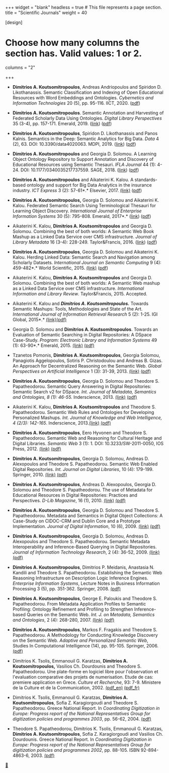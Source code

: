 +++
widget = "blank"
headless = true  # This file represents a page section.
title = "Scientific Journals"
weight = 40

[design]
  # Choose how many columns the section has. Valid values: 1 or 2.
  columns = "2"

+++
- **Dimitrios A. Koutsomitropoulos**, Andreas Andriopoulos and Spiridon D. Likothanassis. Semantic Classification and Indexing of Open Educational Resources with Word Embeddings and Ontologies. *Cybernetics and Information Technologies* 20 (5), pp. 95-116. IICT, 2020. ([pdf](../pdf/cit2020.pdf))

- **Dimitrios A. Koutsomitropoulos**. Semantic Annotation and Harvesting of Federated Scholarly Data Using Ontologies. *Digital Library Perspectives* 35 (3-4), pp. 157-171. Emerald, 2019. ([link](https://doi.org/10.1108/DLP-12-2018-0038)) ([pdf](../pdf/dlp2019.pdf))

- **Dimitrios A. Koutsomitropoulos**, Spiridon D. Likothanassis and Panos Kalnis. Semantics in the Deep: Semantic Analytics for Big Data. *Data* 4 (2), 63. DOI: 10.3390/data4020063. MDPI, 2019. ([link](https://www.mdpi.com/journal/data/special_issues/Semantic_Analytics)) ([pdf](../pdf/data2019.pdf))

- **Dimitrios A. Koutsomitropoulos** and Georgia D. Solomou. A Learning Object Ontology Repository to Support Annotation and Discovery of Educational Resources using Semantic Thesauri. *IFLA Journal* 44 (1): 4-24. DOI: 10.1177/0340035217737559. SAGE, 2018. ([link](http://journals.sagepub.com/doi/full/10.1177/0340035217737559)) ([pdf](../pdf/ifla2018.pdf))

- **Dimitrios A. Koutsomitropoulos** and Aikaterini K. Kalou. A standards-based ontology and support for Big Data Analytics in the insurance industry. *ICT Express* 3 (2): 57-61*.* Elsevier, 2017.  [(link)](https://doi.org/10.1016/j.icte.2017.05.007) ([pdf](../pdf/ICTExpress.pdf))

- **Dimitrios A. Koutsomitropoulos,** Georgia D. Solomou and Aikaterini K. Kalou. Federated Semantic Search Using Terminological Thesauri for Learning Object Discovery. *International Journal of Enterprise Information Systems* 30 (5): 795-808. Emerald, 2017*.* ([link](http://www.emeraldinsight.com/doi/full/10.1108/JEIM-06-2016-0116)) ([pdf](../pdf/JEIM-06-2016-0116.pdf))

- Aikaterini K. Kalou, **Dimitrios A. Koutsomitropoulos** and Georgia D. Solomou. Combining the best of both worlds: A Semantic Web Book Mashup as a Linked Data Service over CMS infrastructure. *Journal of Library Metadata* 16 (3-4): 228-249. Taylor&Francis, 2016. ([link](http://www.tandfonline.com/doi/full/10.1080/19386389.2016.1258897)) ([pdf](../pdf/IJLM16.pdf))

- **Dimitrios A. Koutsomitropoulos**, Georgia D. Solomou and Aikaterini K. Kalou. Herding Linked Data: Semantic Search and Navigation among Scholarly Datasets. *International Journal on Semantic Computing* 9 (4): 459-482*.* World Scientific, 2015.  [(link)](http://dx.doi.org/10.1142/S1793351X15500099) ([pdf](../pdf/IJSC2016.pdf))

- Aikaterini K. Kalou, **Dimitrios A. Koutsomitropoulos** and Georgia D. Solomou. Combining the best of both worlds: A Semantic Web mashup as a Linked Data Service over CMS infrastructure. *International Information and Library Review*. Taylor&Francis, 2015. Accepted.

- Aikaterini K. Kalou and ***Dimitrios A. Koutsomitropoulos.*** Towards Semantic Mashups: Tools, Methodologies and State of the Art. *International Journal of Information Retrieval Research* 5 (2): 1-25. IGI Global, 2015*.* [(link)](http://www.igi-global.com/article/towards-semantic-mashups/130005)[(pdf)](../pdf/ijirr15.pdf)

- Georgia D. Solomou and **Dimitrios A. Koutsomitropoulos**. Towards an Evaluation of Semantic Searching in Digital Repositories: A DSpace Case-Study. *Program: Electronic Library and Information Systems* 49 (1): 63-90*.* Emerald, 2015. [(link)](http://www.emeraldinsight.com/doi/abs/10.1108/PROG-07-2013-0037) [(pdf)](../pdf/program14.pdf)

- Tzanetos Pomonis, **Dimitrios A. Koutsomitropoulos**, Georgia Solomou, Panagiotis Aggelopoulos, Sotiris P. Christodoulou and Andreas B. Gizas. An Approach for Decentralized Reasoning on the Semantic Web. *Global Perspectives on Artificial Intelligence* 1 (3): 31-39, 2013. [(link)](http://www.seipub.org/GPAI/paperInfo.aspx?ID=7058) [(pdf)](../pdf/gpai13.pdf)

- **Dimitrios A. Koutsomitropoulos**, Georgia D. Solomou and Theodore S. Papatheodorou. Semantic Query Answering in Digital Repositories: Semantic Search v2 for DSpace. *Int. Journal of Metadata, Semantics and Ontologies, 8 (1): 46-55.* Inderscience, 2013. [(link)](http://www.inderscience.com/info/inarticle.php?artid=54181) [(pdf)](../pdf/ijmso13.pdf)

- Aikaterini K. Kalou, **Dimitrios A. Koutsomitropoulos** and Theodore S. Papatheodorou. Semantic Web Rules and Ontologies for Developing Personalized Mashups. *Int. Journal of Knowledge and Web Intelligence, 4 (2/3): 142-165*. Inderscience, 2013.[(link)](http://www.inderscience.com/info/inarticle.php?artid=56367) [(pdf)](../pdf/ijkwi13.pdf)

- **Dimitrios A. Koutsomitropoulos**, Eero Hyvonen and Theodore S. Papatheodorou. Semantic Web and Reasoning for Cultural Heritage and Digital Libraries. *Semantic Web* 3 (1): 1. DOI: 10.3233/SW-2011-0050, IOS Press, 2012. [(link)](http://iospress.metapress.com/content/t1k25472p588k785/) [(pdf)](../pdf/swj.pdf)

- **Dimitrios A. Koutsomitropoulos**, Georgia D. Solomou, Andreas D. Alexopoulos and Theodore S. Papatheodorou. Semantic Web Enabled Digital Repositories. *Int. Journal on Digital Libraries*, 10 (4): 179-199. Springer, 2010. [(link)](http://www.springerlink.com/content/eg4310rk4567j416/) [(pdf)](../pdf/ijdl.pdf)

- **Dimitrios A. Koutsomitropoulos**, Andreas D. Alexopoulos, Georgia D. Solomou and Theodore S. Papatheodorou. The use of Metadata for Educational Resources in Digital Repositories: Practices and Perspectives. *D-Lib Magazine*, 16 (1), 2010. [(link)](http://www.dlib.org/dlib/january10/kout/01kout.html) [(pdf)](../pdf/dlib.pdf)

- **Dimitrios A. Koutsomitropoulos**, Georgia D. Solomou and Theodore S. Papatheodorou. Metadata and Semantics in Digital Object Collections: A Case-Study on CIDOC-CRM and Dublin Core and a Prototype Implementation. *Journal of Digital Information*, 10 (6), 2009. [(link)](http://journals.tdl.org/jodi/article/view/693/577) [(pdf)](../pdf/jodi.pdf)

- **Dimitrios A. Koutsomitropoulos**, Georgia D. Solomou, Andreas D. Alexopoulos and Theodore S. Papatheodorou. Semantic Metadata Interoperability and Inference-Based Querying in Digital Repositories. *Journal of Information Technology Research*, 2 (4): 36-52, 2009. [(link)](http://www.igi-global.com/Bookstore/Article.aspx?TitleId=37408) [(pdf)](../pdf/jitr09.pdf)

- **Dimitrios A. Koutsomitropoulos**, Dimitrios P. Meidanis, Anastasia N. Kandili and Theodore S. Papatheodorou. Establishing the Semantic Web Reasoning Infrastructure on Description Logic Inference Engines. *Enterprise Information Systems*, Lecture Notes in Business Information Processing 3 (5), pp. 351-362. Springer, 2008. [(pdf)](../pdf/lnbip.pdf)

- **Dimitrios A. Koutsomitropoulos**, George E. Paloukis and Theodore S. Papatheodorou. From Metadata Application Profiles to Semantic Profiling: Ontology Refinement and Profiling to Strengthen Inference-based Queries on the Semantic Web. *Int. J. on Metadata, Semantics and Ontologies*, 2 (4): 268-280, 2007. [(link)](http://www.inderscience.com/search/index.php?action=record&rec_id=19445) [(pdf)](../pdf/ijmso08.pdf)

- **Dimitrios A. Koutsomitropoulos**, Markos F. Fragakis and Theodore S. Papatheodorou. A Methodology for Conducting Knowledge Discovery on the Semantic Web. *Adaptive and Personalized Semantic Web*, Studies In Computational Intelligence (14), pp. 95-105. Springer, 2006. [(pdf)](../pdf/studiesinCI-springer.pdf)

- Dimitrios K. Tsolis, Emmanouil G. Karatzas, **Dimitrios A. Koutsomitropoulos,** Vasilios Ch. Dourdounis and Theodore S. Papatheodorou. Une plate-forme en logiciel libre pour l'observation et l'evaluation comparative des projets de numerisation. Etude de cas: premiere application en Grece. *Culture et Recherche*, 93: 7-9. Ministere de la Culture et de la Communication, 2002. [(pdf_en)](../pdf/cr93_en.pdf) [(pdf_fr)](../pdf/cr93_fr.pdf)

- Dimitrios K. Tsolis, Emmanouil G. Karatzas, **Dimitrios A. Koutsomitropoulos**, Sofia Z. Karagiorgoudi and Theodore S. Papatheodorou. Greece National Report. In *Coordinating Digitization in Europe: Progress report of the National Representatives Group for digitization policies and programmes 2003*, pp. 56-62, 2004. [(pdf)](../pdf/nrg03.pdf)

- Theodore S. Papatheodorou, Dimitrios K. Tsolis, Emmanouil G. Karatzas, **Dimitrios A. Koutsomitropoulos**, Sofia Z. Karagiorgoudi and Vasilios Ch. Dourdounis. Greece National Report. In *Coordinating Digitization in Europe: Progress report of the National Representatives Group for digitization policies and programmes 2002*, pp. 88-105. ISBN 92-894-4863-6, 2003. [(pdf)](../pdf/nrg02.pdf)

[:arrow_up_small:](#top)
